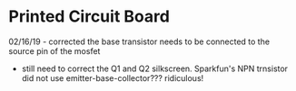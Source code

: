# Printed Circuit Board

02/16/19 - corrected the base transistor needs to be connected to the source pin of the mosfet

- still need to correct the Q1 and Q2 silkscreen. Sparkfun's NPN trnsistor did not use emitter-base-collector??? ridiculous!

